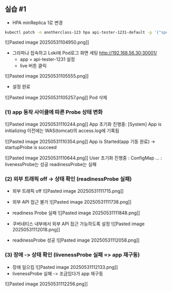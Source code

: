 ## 실습 #1
- HPA minReplica 1로 변경
```bash
kubectl patch -n anotherclass-123 hpa api-tester-1231-default -p '{"spec":{"minReplicas":1}}'
```
![[Pasted image 20250531104950.png]]

- 그라파냐 접속하고 Loki에 Pod로그 화면 세팅
	﻿http://192.168.56.30:30001/
	- app = api-tester-1231 설정 
	- live 버튼 클릭 


![[Pasted image 20250531105555.png]]
- 설정 완료 


![[Pasted image 20250531105257.png]]
Pod 삭제

### (1) app 동작 사이클에 따른 Probe 상태 변화 

![[Pasted image 20250531110244.png]]
App 초기화 진행중: [System] App is initializing
이전에는 WAS(tomcat)의 access.log에 기록됨


![[Pasted image 20250531110354.png]]
App is Started(app 기동 완료) -> startupProbe is succeed

![[Pasted image 20250531110644.png]]
User 초기화 진행중 : ConfigMap ... : livenessProbe는 성공 readinessProbe는 실패 

### (2)  외부 트래픽 off -> 상태 확인 (readinessProbe 실패)
- 외부 트래픽 off
![[Pasted image 20250531111715.png]]
- 외부 API 접근 불가
![[Pasted image 20250531111738.png]]
- readiness Probe 실패 
![[Pasted image 20250531111848.png]]



- 쿠버네티스 내부에서 외부 API 접근 가능하도록 설정
![[Pasted image 20250531112018.png]]
- readinessProbe 성공 
![[Pasted image 20250531112058.png]]


### (3) 장애 -> 상태 확인 (livenessProbe 실패 => app 재구동)
- 장애 일으킴
![[Pasted image 20250531112133.png]]
- livenessProbe 실패 -> 조금있다가 app 재구동 

![[Pasted image 20250531112256.png]]
